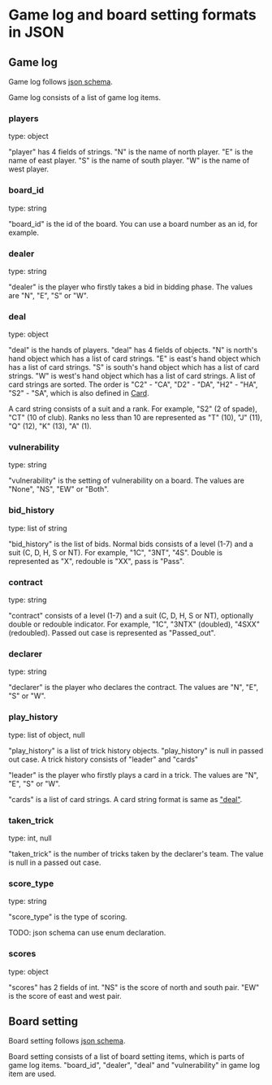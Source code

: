# Game log and board setting formats in JSON

## Game log

Game log follows [json schema](log_format.schema.json).

Game log consists of a list of game log items.

### players

type: object

"player" has 4 fields of strings.
"N" is the name of north player.
"E" is the name of east player.
"S" is the name of south player.
"W" is the name of west player.

### board_id

type: string

"board_id" is the id of the board.
You can use a board number as an id, for example.

### dealer

type: string

"dealer" is the player who firstly takes a bid in bidding phase.
The values are "N", "E", "S" or "W".

### deal

type: object

"deal" is the hands of players. "deal" has 4 fields of objects.
"N" is north's hand object which has a list of card strings.
"E" is east's hand object which has a list of card strings.
"S" is south's hand object which has a list of card strings.
"W" is west's hand object which has a list of card strings.
A list of card strings are sorted.
The order is "C2" - "CA", "D2" - "DA", "H2" - "HA", "S2" - "SA", which is also
defined in [Card](../../card.py).

A card string consists of a suit and a rank.
For example, "S2" (2 of spade), "CT" (10 of club).
Ranks no less than 10 are represented as "T" (10), "J" (11), "Q" (12), "K" (13),
"A" (1).

### vulnerability

type: string

"vulnerability" is the setting of vulnerability on a board.
The values are "None", "NS", "EW" or "Both".

### bid_history

type: list of string

"bid_history" is the list of bids.
Normal bids consists of a level (1-7) and a suit (C, D, H, S or NT).
For example, "1C", "3NT", "4S".
Double is represented as "X", redouble is "XX", pass is "Pass".

### contract

type: string

"contract" consists of a level (1-7) and a suit (C, D, H, S or NT),
optionally double or redouble indicator.
For example, "1C", "3NTX" (doubled), "4SXX" (redoubled).
Passed out case is represented as "Passed_out".

### declarer

type: string

"declarer" is the player who declares the contract.
The values are "N", "E", "S" or "W".

### play_history

type: list of object, null

"play_history" is a list of trick history objects.
"play_history" is null in passed out case.
A trick history consists of "leader" and "cards"

"leader" is the player who firstly plays a card in a trick.
The values are "N", "E", "S" or "W".

"cards" is a list of card strings.
A card string format is same as ["deal"](#deal).

### taken_trick

type: int, null

"taken_trick" is the number of tricks taken by the declarer's team.
The value is null in a passed out case.

### score_type

type: string

"score_type" is the type of scoring.

TODO: json schema can use enum declaration.

### scores

type: object

"scores" has 2 fields of int.
"NS" is the score of north and south pair.
"EW" is the score of east and west pair.

## Board setting

Board setting follows [json schema](board_setting_format.schema.json).

Board setting consists of a list of board setting items, which is parts of game
log items. "board_id", "dealer", "deal" and "vulnerability" in game log item are
used.

